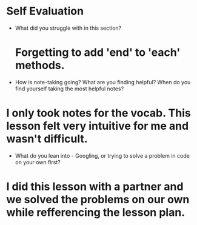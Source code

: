 # Self Evaluation

- What did you struggle with in this section?
    # Forgetting to add 'end' to 'each' methods.

- How is note-taking going? What are you finding helpful? When do you find yourself taking the most helpful notes?

# I only took notes for the vocab. This lesson felt very intuitive for me and wasn't difficult.

- What do you lean into - Googling, or trying to solve a problem in code on your own first?

# I did this lesson with a partner and we solved the problems on our own while refferencing the lesson plan.